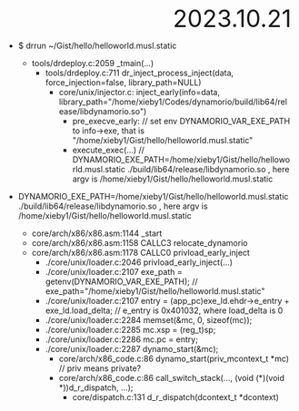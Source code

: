 <div style="text-align:right; font-size:3em;">2023.10.21</div>

* $ drrun ~/Gist/hello/helloworld.musl.static
  * tools/drdeploy.c:2059 _tmain(...)
    * tools/drdeploy.c:711 dr_inject_process_inject(data, force_injection=false, library_path=NULL)
      * core/unix/injector.c: inject_early(info=data, library_path="/home/xieby1/Codes/dynamorio/build/lib64/release/libdynamorio.so")
        * pre_execve_early: // set env DYNAMORIO_VAR_EXE_PATH to info->exe, that is "/home/xieby1/Gist/hello/helloworld.musl.static"
        * execute_exec(...) //  DYNAMORIO_EXE_PATH=/home/xieby1/Gist/hello/helloworld.musl.static ./build/lib64/release/libdynamorio.so <argv>, here argv is /home/xieby1/Gist/hello/helloworld.musl.static

* DYNAMORIO_EXE_PATH=/home/xieby1/Gist/hello/helloworld.musl.static ./build/lib64/release/libdynamorio.so <argv>, here argv is /home/xieby1/Gist/hello/helloworld.musl.static
  * core/arch/x86/x86.asm:1144 _start
  * core/arch/x86/x86.asm:1158 CALLC3 relocate_dynamorio
  * core/arch/x86/x86.asm:1178 CALLC0 privload_early_inject
    * ./core/unix/loader.c:2046 privload_early_inject(...)
    * ./core/unix/loader.c:2107 exe_path = getenv(DYNAMORIO_VAR_EXE_PATH); // exe_path="/home/xieby1/Gist/hello/helloworld.musl.static"
    * ./core/unix/loader.c:2107 entry = (app_pc)exe_ld.ehdr->e_entry + exe_ld.load_delta; // e_entry is 0x401032, where load_delta is 0
    * ./core/unix/loader.c:2284 memset(&mc, 0, sizeof(mc));
    * ./core/unix/loader.c:2285 mc.xsp = (reg_t)sp;
    * ./core/unix/loader.c:2286 mc.pc = entry;
    * ./core/unix/loader.c:2287 dynamo_start(&mc);
      * core/arch/x86_code.c:86 dynamo_start(priv_mcontext_t *mc) // priv means private?
      * core/arch/x86_code.c:86 call_switch_stack(..., (void (*)(void *))d_r_dispatch, ...);
        * core/dispatch.c:131 d_r_dispatch(dcontext_t *dcontext)



